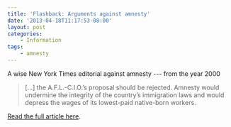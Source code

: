 ```yaml
---
title: 'Flashback: Arguments against amnesty'
date: '2013-04-18T11:17:53-08:00'
layout: post
categories:
    - Information
tags:
    - amnesty
---
```


A wise New York Times editorial against amnesty --- from the year 2000

> \[...\] the A.F.L.-C.I.O.’s proposal should be rejected. Amnesty would undermine the integrity of the country’s immigration laws and would depress the wages of its lowest-paid native-born workers.

[Read the full article here](https://www.vdare.com/posts/a-wise-new-york-times-editorial-against-amnesty-from-the-year-2000).